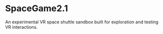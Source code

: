 # SpaceGame2.1
An experimental VR space shuttle sandbox built for exploration and testing VR interactions.
